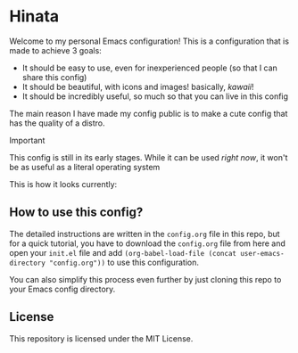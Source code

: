# Hinata

Welcome to my personal Emacs configuration! This is a configuration that is made to achieve 3 goals:
- It should be easy to use, even for inexperienced people (so that I can share this config)
- It should be beautiful, with icons and images! basically, _kawaii_!
- It should be incredibly useful, so much so that you can live in this config

The main reason I have made my config public is to make a cute config that has the quality of a distro.

> [!IMPORTANT]
> This config is still in its early stages. While it can be used _right now_, it won't be as useful as a
> literal operating system

This is how it looks currently:

<!-- I'll fill this -->

## How to use this config?

The detailed instructions are written in the `config.org` file in this repo, but for a quick tutorial, you have
to download the `config.org` file from here and open your `init.el` file and add `(org-babel-load-file (concat user-emacs-directory "config.org"))`
to use this configuration.

You can also simplify this process even further by just cloning this repo to your Emacs config directory.

## License

This repository is licensed under the MIT License.
